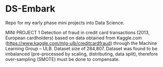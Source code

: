 # DS-Embark
Repo for my early phase mini projects into Data Science.

MINI PROJECT 1
Detection of fraud in credit card transactions (2013, European cardholders) based on data obtained from Kaggle.com (https://www.kaggle.com/mlg-ulb/creditcardfraud) through the Machine Learning Group – ULB. Dataset size of 284,807. Dataset was found to be imbalanced (pre-processed by scaling, distributing, data split), therefore over-sampling (SMOTE) must be done to compensate.
